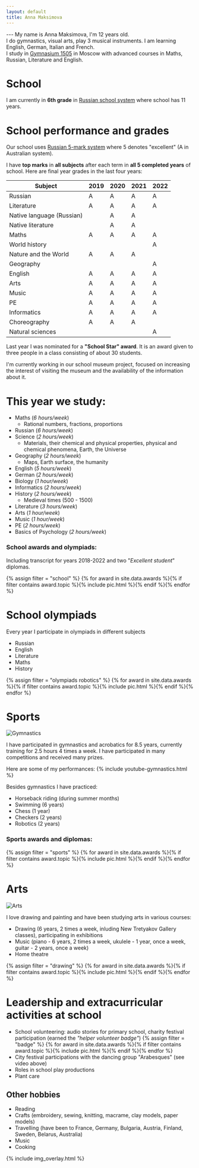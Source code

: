 ```yaml
---
layout: default
title: Anna Maksimova
---
```


--- My name is Anna Maksimova, I'm 12 years old.<br/>
I do gymnastics, visual arts, play 3 musical instruments. I am learning English, German, Italian and French.<br/>
I study in [Gymnasium 1505](http://gym1505.ru/) in Moscow with advanced courses in Maths, Russian, Literature and English.

# School

I am currently in **6th grade** in [Russian school system](https://en.wikipedia.org/wiki/Education_in_Russia#Levels_of_education) where school has 11 years.
# School performance and grades

Our school uses [Russian 5-mark system](https://en.wikipedia.org/wiki/Academic_grading_in_Russia) where 5 denotes "excellent" (A in Australian system).

I have **top marks** in **all subjects** after each term in **all 5 completed years** of school. Here are final year grades in the last four years:

| Subject                   | 2019 | 2020 | 2021 | 2022 |
|---------------------------|------|------|------|------|
| Russian                   | A    | A    | A    | A    |
| Literature                | A    | A    | A    | A    |
| Native language (Russian) |      | A    | A    |      |
| Native literature         |      | A    | A    |      |
| Maths                     | A    | A    | A    | A    |
| World history             |      |      |      | A    |
| Nature and the World      | A    | A    | A    |      |
| Geography                 |      |      |      | A    |
| English                   | A    | A    | A    | A    |
| Arts                      | A    | A    | A    | A    |
| Music                     | A    | A    | A    | A    |
| PE                        | A    | A    | A    | A    |
| Informatics               | A    | A    | A    | A    |
| Choreography              | A    | A    | A    |      |
| Natural sciences          |      |      |      | A    |


Last year I was nominated for a **"School Star" award**. It is an award given to three people in a class consisting of about 30 students.

I'm currently working in our school museum project, focused on increasing the interest of visiting the museum and the availability of the information about it.

# This year we study:

- Maths (*6 hours/week*)
  - Rational numbers, fractions, proportions
- Russian (*6 hours/week*)
- Science (*2 hours/week*)
  - Materials, their chemical and physical properties, physical and chemical phenomena, Earth, the Universe
- Geography (*2 hours/week*)
  - Maps, Earth surface, the humanity
- English (*5 hours/week*)
- German (*2 hours/week*)
- Biology (*1 hour/week*)
- Informatics (*2 hours/week*)
- History (*2 hours/week*)
  - Medieval times (500 - 1500)
- Literature (*3 hours/week*)
- Arts (*1 hour/week*)
- Music (*1 hour/week*)
- PE (*2 hours/week*)
- Basics of Psychology (*2 hours/week*)

### School awards and olympiads:

Including transcript for years 2018-2022 and two "*Excellent student*" diplomas.

{% assign filter = "school" %}
{% for award in site.data.awards %}{% if filter contains award.topic %}{% include pic.html %}{% endif %}{% endfor %}

# School olympiads

Every year I participate in olympiads in different subjects
- Russian
- English
- Literature
- Maths
- History

{% assign filter = "olympiads robotics" %}
{% for award in site.data.awards %}{% if filter contains award.topic %}{% include pic.html %}{% endif %}{% endfor %}

# Sports

![Gymnastics](assets/gymnastics.jpg)

I have participated in gymnastics and acrobatics for 8.5 years, currently training for 2.5 hours 4 times a week.
I have participated in many competitions and received many prizes.

Here are some of my performances:
{% include youtube-gymnastics.html %}

Besides gymnastics I have practiced:
- Horseback riding (during summer months)
- Swimming (6 years)
- Chess (1 year)
- Checkers (2 years)
- Robotics (2 years)

### Sports awards and diplomas:

{% assign filter = "sports" %}
{% for award in site.data.awards %}{% if filter contains award.topic %}{% include pic.html %}{% endif %}{% endfor %}

# Arts

![Arts](assets/arts.jpg)

I love drawing and painting and have been studying arts in various courses:
- Drawing (6 years, 2 times a week, inluding New Tretyakov Gallery classes), participating in exhibitions
- Music (piano - 6 years, 2 times a week, ukulele - 1 year, once a week, guitar - 2 years, once a week)
- Home theatre

{% assign filter = "drawing" %}
{% for award in site.data.awards %}{% if filter contains award.topic %}{% include pic.html %}{% endif %}{% endfor %}


# Leadership and extracurricular activities at school

- School volunteering: audio stories for primary school, charity festival participation (earned the *"helper volunteer badge"*)
{% assign filter = "badge" %}
{% for award in site.data.awards %}{% if filter contains award.topic %}{% include pic.html %}{% endif %}{% endfor %}
- City festival participations with the dancing group "Arabesques" (see video above)
- Roles in school play productions
- Plant care

## Other hobbies

- Reading
- Crafts (embroidery, sewing, knitting, macrame, clay models, paper models)
- Travelling (have been to France, Germany, Bulgaria, Austria, Finland, Sweden, Belarus, Australia)
- Music
- Cooking

{% include img_overlay.html %}
